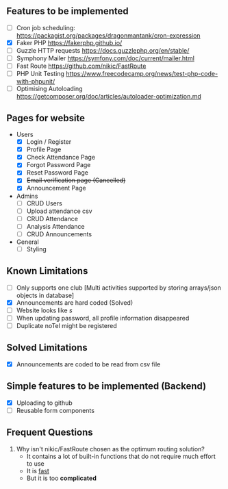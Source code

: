 ## Features to be implemented
- [ ] Cron job scheduling: https://packagist.org/packages/dragonmantank/cron-expression
- [x] Faker PHP https://fakerphp.github.io/
- [ ] Guzzle HTTP requests https://docs.guzzlephp.org/en/stable/
- [ ] Symphony Mailer https://symfony.com/doc/current/mailer.html
- [ ] Fast Route https://github.com/nikic/FastRoute
- [ ] PHP Unit Testing https://www.freecodecamp.org/news/test-php-code-with-phpunit/
- [ ] Optimising Autoloading https://getcomposer.org/doc/articles/autoloader-optimization.md

## Pages for website
- Users
  - [x] Login / Register
  - [x] Profile Page
  - [x] Check Attendance Page
  - [x] Forgot Password Page
  - [x] Reset Password Page
  - [x] ~~Email verification page (Cancelled)~~
  - [x] Announcement Page
- Admins
  - [ ] CRUD Users
  - [ ] Upload attendance csv
  - [ ] CRUD Attendance
  - [ ] Analysis Attendance
  - [ ] CRUD Announcements
- General
  - [ ] Styling

## Known Limitations
- [ ] Only supports one club [Multi activities supported by storing arrays/json objects in database]
- [x] Announcements are hard coded (Solved)
- [ ] Website looks like _s_
- [ ] When updating password, all profile information disappeared
- [ ] Duplicate noTel might be registered

## Solved Limitations
- [x] Announcements are coded to be read from csv file

## Simple features to be implemented (Backend)
- [x] Uploading to github
- [ ] Reusable form components

## Frequent Questions
1. Why isn't nikic/FastRoute chosen as the optimum routing solution?
    - It contains a lot of built-in functions that do not require much effort to use
    - It is [fast](https://www.npopov.com/2014/02/18/Fast-request-routing-using-regular-expressions.html)
    - But it is too **complicated**